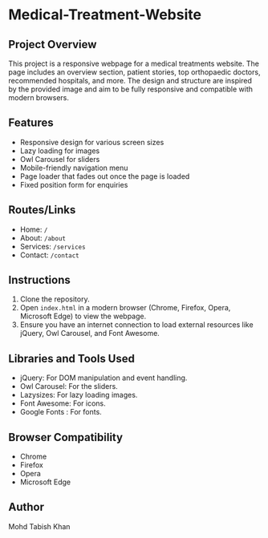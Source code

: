 # Medical-Treatment-Website

## Project Overview

This project is a responsive webpage for a medical treatments website. The page includes an overview section, patient stories, top orthopaedic doctors, recommended hospitals, and more. The design and structure are inspired by the provided image and aim to be fully responsive and compatible with modern browsers.

## Features

- Responsive design for various screen sizes
- Lazy loading for images
- Owl Carousel for sliders
- Mobile-friendly navigation menu
- Page loader that fades out once the page is loaded
- Fixed position form for enquiries


## Routes/Links

- Home: `/`
- About: `/about`
- Services: `/services`
- Contact: `/contact`

## Instructions

1. Clone the repository.
2. Open `index.html` in a modern browser (Chrome, Firefox, Opera, Microsoft Edge) to view the webpage.
3. Ensure you have an internet connection to load external resources like jQuery, Owl Carousel, and Font Awesome.

## Libraries and Tools Used

- jQuery: For DOM manipulation and event handling.
- Owl Carousel: For the sliders.
- Lazysizes: For lazy loading images.
- Font Awesome: For icons.
- Google Fonts : For fonts.

## Browser Compatibility

- Chrome
- Firefox
- Opera
- Microsoft Edge

## Author

Mohd Tabish Khan
